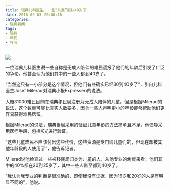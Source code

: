 ```yaml
---
title: 瑞典儿科医生：一些“儿童”都快40岁了
date: 2016-09-03 20:00:16
categories:
- 瑞典新闻
tags: 
- 瑞典
- 难民
- 社会
---
```


![](/news_images/20160903a.jpg)

一位瑞典儿科医生说一些自称是无成人陪伴的难民谎报了他们的年龄后引发了广泛的争论。他甚至认为他们其中的一些人都到40岁了。

<!--more-->

“当然这只有一小部分是这个情况，但他们有些确实已经30到40岁了”，引自儿科医生Josef Milerad对瑞典小报Expressen的说法。

大概31000难民目前在瑞典移民局注册为无成人陪伴的儿童。但是根据Milerad的说法，这个数量可能比真实人数要多，因为一些人声明更小的年龄能够帮助他们更容易获得难民居留。

根据Milerad的说法，瑞典当局采用的验证儿童年龄的方法简单且不足，他倡导采用医疗手段，包括X光进行验证。

“这些儿童难民不应该付出这些代价，这些资源是专门给儿童们的，但现在却被其他年龄段的人使用了”，他告诉记者。

Milerad说他检查过一些被移民局归类为儿童的人，从他专业的角度来看，他们其中的40%都在20到25岁了，其中一些人甚至都到40岁了。

“我认为我专业的判断是很准确的，即使我没有证据，因为16岁和20岁的人是有明显不同的”，他说。
